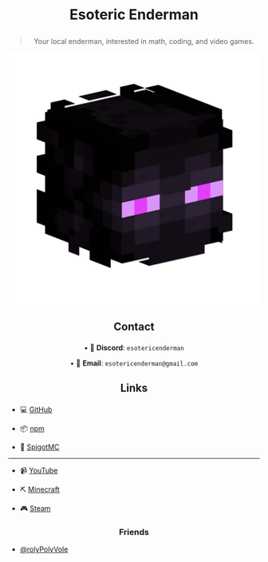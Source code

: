 # <p align="center"> Esoteric Enderman </p>

> <p align="center"> Your local enderman, interested in math, coding, and video games. </p>

<picture>
  <img alt="My profile picture." src="Assets/Profile Picture.png">
</picture>

## <p align="center"> Contact </p>

<p align="center"> &bull; 💬 <b>Discord</b>: <code>esotericenderman</code> </p>

<p align="center"> &bull; 📧 <b>Email</b>: <code>esotericenderman@gmail.com</code> </p>

## <p align="center"> Links </p>

- 💻 [GitHub](https://www.github.com/EsotericEnderman)

- 📦 [npm](https://www.npmjs.com/~esotericenderman)

- 🧱 [SpigotMC](https://www.spigotmc.org/members/esotericenderman.2123396/)

___

- 📹 [YouTube](https://www.youtube.com/@esotericenderman)

- ⛏️ [Minecraft](https://namemc.com/profile/EsotericEnderman.1)

- 🎮 [Steam](https://steamcommunity.com/id/esotericenderman/)

### <p align="center"> Friends </p>

- [@rolyPolyVole](https://github.com/rolyPolyVole)
